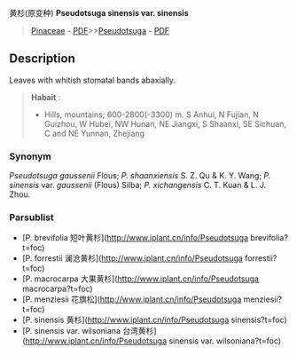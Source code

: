 黄杉(原变种) **Pseudotsuga sinensis var. sinensis**

> [Pinaceae](http://www.iplant.cn/info/Pinaceae?t=foc) - [PDF](http://www.iplant.cn/foc/pdf/Pinaceae.pdf)>>[Pseudotsuga](http://www.iplant.cn/info/Pseudotsuga?t=foc) - [PDF](http://www.iplant.cn/foc/pdf/Pseudotsuga.pdf)

## Description

Leaves with whitish stomatal bands abaxially.

> **Habait** : 
>*  Hills, mountains; 600-2800(-3300) m. S Anhui, N Fujian, N Guizhou, W Hubei, NW Hunan, NE Jiangxi, S Shaanxi, SE Sichuan, C and NE Yunnan, Zhejiang

### Synonym
*Pseudotsuga gaussenii* Flous; *P. shaanxiensis* S. Z. Qu & K. Y. Wang; *P. sinensis* var. *gaussenii* (Flous) Silba; *P. xichangensis* C. T. Kuan & L. J. Zhou.

### Parsublist

* [P.  brevifolia  短叶黄杉](http://www.iplant.cn/info/Pseudotsuga brevifolia?t=foc)
* [P.  forrestii  澜沧黄杉](http://www.iplant.cn/info/Pseudotsuga forrestii?t=foc)
* [P.  macrocarpa  大果黄杉](http://www.iplant.cn/info/Pseudotsuga macrocarpa?t=foc)
* [P.  menziesii  花旗松](http://www.iplant.cn/info/Pseudotsuga menziesii?t=foc)
* [P.  sinensis  黄杉](http://www.iplant.cn/info/Pseudotsuga sinensis?t=foc)
* [P.  sinensis var. wilsoniana  台湾黄杉](http://www.iplant.cn/info/Pseudotsuga sinensis var. wilsoniana?t=foc)
